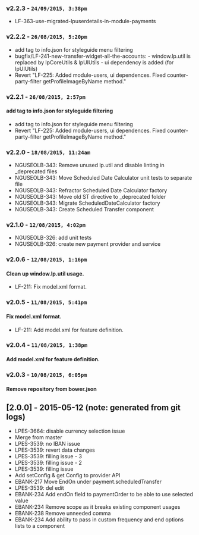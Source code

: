 ### v2.2.3 - `24/09/2015, 3:38pm`
* LF-363-use-migrated-lpuserdetails-in-module-payments  

### v2.2.2 - `26/08/2015, 5:20pm`
* add tag to info.json for styleguide menu filtering  
* bugfix/LF-241-new-transfer-widget-all-the-accounts: - window.lp.util is replaced by lpCoreUtils & lpUIUtils - ui dependency is added (for lpUIUtils)  
* Revert "LF-225: Added module-users, ui dependences. Fixed counter-party-filter getProfileImageByName method."  


### v2.2.1 - `26/08/2015, 2:57pm`
#### add tag to info.json for styleguide filtering  
* add tag to info.json for styleguide menu filtering  
* Revert "LF-225: Added module-users, ui dependences. Fixed counter-party-filter getProfileImageByName method."  


### v2.2.0 - `18/08/2015, 11:24am`
* NGUSEOLB-343: Remove unused lp.util and disable linting in _deprecated files  
* NGUSEOLB-343: Move Scheduled Date Calculator unit tests to separate file  
* NGUSEOLB-343: Refractor Scheduled Date Calculator factory  
* NGUSEOLB-343: Move old ST directive to _deprecated folder  
* NGUSEOLB-343: Migrate ScheduledDateCalculator factory  
* NGUSEOLB-343: Create Scheduled Transfer component  


### v2.1.0 - `12/08/2015, 4:02pm`
* NGUSEOLB-326: add unit tests  
* NGUSEOLB-326: create new payment provider and service  


### v2.0.6 - `12/08/2015, 1:16pm`
#### Clean up window.lp.util usage.  
* LF-211: Fix model.xml format.  


### v2.0.5 - `11/08/2015, 5:41pm`
#### Fix model.xml format.  
* LF-211: Add model.xml for feature definition.  


### v2.0.4 - `11/08/2015, 1:38pm`
#### Add model.xml for feature definition.  


### v2.0.3 - `10/08/2015, 6:05pm`
#### Remove repository from bower.json  


## [2.0.0] - 2015-05-12 (note: generated from git logs)

 - LPES-3664: disable currency selection issue
 - Merge from master
 - LPES-3539: no IBAN issue
 - LPES-3539: revert data changes
 - LPES-3539: filling issue - 3
 - LPES-3539: filling issue - 2
 - LPES-3539: filling issue
 - Add setConfig & get Config to provider API
 - EBANK-217 Move EndOn under payment.scheduledTransfer
 - LPES-3539: del edit
 - EBANK-234 Add endOn field to paymentOrder to be able to use selected value
 - EBANK-234 Remove scope as it breaks existing component usages
 - EBANK-238 Remove unneeded comma
 - EBANK-234 Add ability to pass in custom frequency and end options lists to a component
